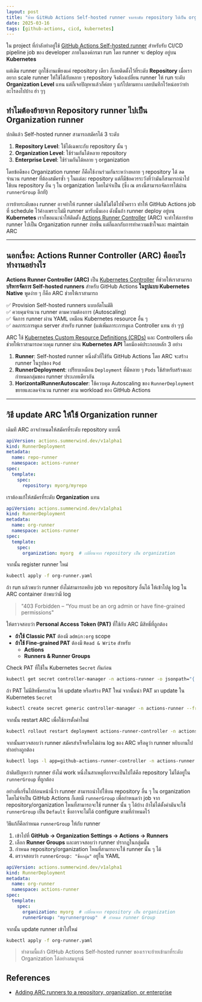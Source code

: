 ```yaml
---
layout: post
title: "ย้าย GitHub Actions Self-hosted runner จากระดับ repository ไปเป็น organization"
date: 2025-03-16
tags: [github-actions, cicd, kubernetes]
---
```


ใน project ที่กำลังทำอยู่ใช้ [GitHub Actions Self-hosted runner](https://docs.github.com/en/actions/hosting-your-own-runners/managing-self-hosted-runners/about-self-hosted-runners) สำหรับรับ CI/CD pipeline job ของ developer ภายในองค์กรมา run โดย runner จะ deploy อยู่บน **Kubernetes**  

แต่เดิม runner ถูกใช้งานเพียงแค่ repository เดียว ก็เลยติดตั้งไว้ที่ระดับ **Repository** เมื่อเราอยาก scale runner ให้ใช้ได้กับหลาย ๆ repository จึงต้องเปลี่ยน runner ให้ run ระดับ **Organization Level** แทน แต่ก็เจอปัญหาแล้วก็ค่อย ๆ แก้ไปตามทาง เลยบันทึกไว้หน่อยว่าทำอะไรลงไปบ้าง ฮ่า ๆๆ  

## ทำไมต้องย้ายจาก Repository runner ไปเป็น Organization runner  
ปกติแล้ว Self-hosted runner สามารถสมัครได้ 3 ระดับ  
1. **Repository Level**: ใช้ได้เฉพาะกับ repository นั้น ๆ  
2. **Organization Level**: ใช้ร่วมกันได้หลาย repository  
3. **Enterprise Level**: ใช้ร่วมกันได้หลาย ๆ organization  

โดยข้อดีของ Organization runner ก็คือใช้งานร่วมกันระหว่างหลาย ๆ repository ได้ ลดจำนวน runner ที่ต้องสมัครซ้ำ ๆ ในแต่ละ repository แต่ก็มีข้อควรระวังที่ว่ามันก็สามารถนำไปใช้บน repository อื่น ๆ ใน organization โดยไม่จำเป็น (ซึ่ง ณ ตรงนี้สามารถจัดการได้ผ่าน `runnerGroup` อีกที)  

การย้ายระดับของ runner อาจทำให้ runner เดิมใช้ไม่ได้ไปชั่วคราว ทำให้ GitHub Actions job ที่ schedule ไว้ค้างเพราะไม่มี runner มารับนั่นเอง ดังนั้นถ้า runner deploy อยู่บน **Kubernetes** เราก็ขอแนะนำให้ติดตั้ง [Actions Runner Controller](https://github.com/actions/actions-runner-controller/blob/master/docs/about-arc.md) (ARC) จะทำให้การย้าย runner ไปเป็น Organization runner ง่ายขึ้น แต่ก็แลกกับการทำความเข้าใจและ maintain ARC  

---

## นอกเรื่อง: Actions Runner Controller (ARC) คืออะไร ทำงานอย่างไร 
**Actions Runner Controller (ARC)** เป็น [Kubernetes Controller](https://kubernetes.io/docs/concepts/architecture/controller/) ที่ช่วยให้เราสามารถ **บริหารจัดการ Self-hosted runners** สำหรับ GitHub Actions **ในรูปแบบ Kubernetes Native** พูดง่าย ๆ ก็คือ ARC ช่วยให้เราสามารถ

✅ Provision Self-hosted runners แบบอัตโนมัติ  
✅ ควบคุมจำนวน runner ตามความต้องการ (Autoscaling)  
✅ จัดการ runner ผ่าน YAML เหมือน Kubernetes resource อื่น ๆ  
✅ ลดภาระการดูแล server สำหรับ runner (แต่เพิ่มภาระการดูแล Controller แทน ฮ่า ๆๆ)
  
ARC ใช้ [Kubernetes Custom Resource Definitions (CRDs)](https://kubernetes.io/docs/concepts/extend-kubernetes/api-extension/custom-resources/) และ Controllers เพื่อช่วยให้เราสามารถควบคุม runner ผ่าน **Kubernetes API** โดยมีองค์ประกอบหลัก 3 อย่าง  

1. **Runner**: Self-hosted runner หนึ่งตัวที่ใช้รัน GitHub Actions โดย ARC จะสร้าง runner ในรูปของ `Pod`  
2. **RunnerDeployment**: เปรียบเหมือน `Deployment` ที่มีหลาย ๆ `Pods` ใช้สำหรับสร้างและกำหนดกลุ่มของ runner ประเภทเดียวกัน
3. **HorizontalRunnerAutoscaler**: ใช้ควบคุม Autoscaling ของ `RunnerDeployment` ขยายและลดจำนวน runner ตาม workload ของ GitHub Actions  

---

## วิธี update ARC ให้ใช้ Organization runner
เดิมที ARC อาจกำหนดให้สมัครที่ระดับ repository แบบนี้

```yaml
apiVersion: actions.summerwind.dev/v1alpha1
kind: RunnerDeployment
metadata:
  name: repo-runner
  namespace: actions-runner
spec:
  template:
    spec:
      repository: myorg/myrepo
```

เราต้องแก้ให้สมัครที่ระดับ **Organization** แทน

```yaml
apiVersion: actions.summerwind.dev/v1alpha1
kind: RunnerDeployment
metadata:
  name: org-runner
  namespace: actions-runner
spec:
  template:
    spec:
      organization: myorg  # เปลี่ยนจาก repository เป็น organization
```

จากนั้น register runner ใหม่
```sh
kubectl apply -f org-runner.yaml
```

ถ้า run แล้วพบว่า runner ยังไม่สามารถหยิบ job จาก repository อื่นได้ ให้เข้าไปดู log ใน ARC container ถ้าพบว่ามี log

> "403 Forbidden – “You must be an org admin or have fine-grained permissions"

ให้ตรวจสอบว่า **Personal Access Token (PAT)** ที่ใช้กับ ARC มีสิทธิ์ที่ถูกต้อง

- **ถ้าใช้ Classic PAT** ต้องมี `admin:org` scope  
- **ถ้าใช้ Fine-grained PAT** ต้องมี `Read & Write` สำหรับ  
  - **Actions**  
  - **Runners & Runner Groups**  

Check PAT ที่ใช้ใน Kubernetes `Secret` กันก่อน

```sh
kubectl get secret controller-manager -n actions-runner -o jsonpath="{.data.github_token}" | base64 --decode
```

ถ้า PAT ไม่มีสิทธิ์ครบถ้วน ให้ update หรือสร้าง PAT ใหม่ จากนั้นนำ PAT มา update ใน Kubernetes `Secret`

```sh
kubectl create secret generic controller-manager -n actions-runner --from-literal=github_token=<NEW_TOKEN> --dry-run=client -o yaml | kubectl apply -f -
```

จากนั้น restart ARC เพื่อใช้การตั้งค่าใหม่

```sh
kubectl rollout restart deployment actions-runner-controller -n actions-runner
```

จากนั้นตรวจสอบว่า runner สมัครสำเร็จหรือไม่ผ่าน log ของ ARC หรือดูว่า runner หยิบงานไปทำอย่างถูกต้อง
```sh
kubectl logs -l app=github-actions-runner-controller -n actions-runner --tail=50 -f
```

ถ้าติดปัญหาว่า runner ยังไม่ work หนึ่งในสาเหตุที่อาจจะเป็นไปได้คือ repository ไม่ได้อยู่ใน `runnerGroup` ที่ถูกต้อง  

อย่างที่เกริ่นไปก่อนหน้านี้ว่า runner สามารถนำไปใช้บน repository อื่น ๆ ใน organization โดยไม่จำเป็น GitHub Actions ก็เลยมี `runnerGroup` เพื่อกำหนดว่า job จาก repository/organization ไหนที่สามารถจะใช้ runner นั้น ๆ ได้บ้าง ถ้าไม่ได้ตั้งค่ามันจะใช้ `runnerGroup` เป็น `Default` ซึ่งอาจจะไม่ได้ configure ตามที่กำหนดไว้  

วิธีแก้ก็คือกำหนด `runnerGroup` ให้กับ runner 
1. เข้าไปที่ **GitHub → Organization Settings → Actions → Runners**  
2. เลือก **Runner Groups** และตรวจสอบว่า runner ปรากฏในกลุ่มนั้น
3. กำหนด repository/organization ไหนที่สามารถจะใช้ runner นั้น ๆ ได้   
4. ตรวจสอบว่า `runnerGroup: "ชื่อกลุ่ม"` อยู่ใน YAML  

```yaml
apiVersion: actions.summerwind.dev/v1alpha1
kind: RunnerDeployment
metadata:
  name: org-runner
  namespace: actions-runner
spec:
  template:
    spec:
      organization: myorg  # เปลี่ยนจาก repository เป็น organization
      runnerGroup: "myrunnergroup"  # กำหนด runner Group
```

จากนั้น update runner เข้าไปใหม่
```sh
kubectl apply -f org-runner.yaml
```

> ทำตามนี้แล้ว GitHub Actions Self-hosted runner ของเราจะย้ายเข้ามาที่ระดับ Organization ได้อย่างสมบูรณ์  

## References
- [Adding ARC runners to a repository, organization, or enterprise](https://github.com/actions/actions-runner-controller/blob/master/docs/choosing-runner-destination.md)
